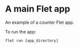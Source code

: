# A main Flet app

An example of a counter Flet app.

To run the app:

```
flet run [app_directory]
```